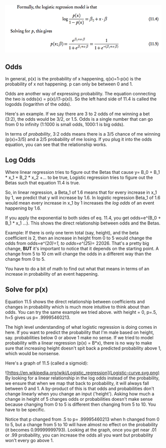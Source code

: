 ![](logistic_regression_eq.png)

## Odds
In general, p(x) is the probability of x happening, q(x)=1-p(x) is the probability of x not happening. p can only be between 0 and 1.


Odds are another way of expressing probability. The equation connecting the two is odds(x) = p(x)/(1-p(x)).
So the left hand side of 11.4 is called the logodds (logarithm of the odds).

Here's an example.
If we say there are 3 to 2 odds of me winning a bet (3:2), the odds would be 3/2, or 1.5. Odds is a single number that can go from 0 to infinity (1:1000 is small odds, 1000:1 is big odds).


In terms of *probability*, 3:2 odds means there is a 3/5 chance of me winning (p(x)=3/5) and a 2/5 probability of me losing. If you plug it into the odds equation, you can see that the relationship works.

## Log Odds 

Where linear regression tries to figure out the Betas that cause y= B_0 + B_1 * x_1 + B_2 * x_2 +...   to be true,
Logistic regression tries to figure out the Betas such that equation 11.4 is true.

So, in linear regression, a Beta_1 of 1.6 means that for every increase in x_1 by 1, we predict that y will increase by 1.6.
In logistic regression Beta_1 of 1.6 would mean every increase in x_1 by 1 increases the *log odds* of an event happening by 1.6.

If you apply the exponential to both sides of eq. 11.4, you get  odds=e^(B_0 + B_1 * x_1 ...). This shows the direct relationship between odds and the Betas.  

Example:
If there is only one term total (say, height), and the beta coefficient is 2, then an increase in height from 0 to 5 would change the odds from odds=e^(2*0)=1, to odds=e^(2*5)= 22026.  That's a pretty big change, **BUT**
it's important to notice that it depends on the starting point. A change from 5 to 10 cm will change the odds in a different way than the change from 0 to 5.


You have to do a bit of math to find out what that means in terms of an increase in probability of an event happening.

## Solve for p(x)


Equation 11.5 shows the direct relationship between coefficients and changes in probability which is much more intuitive to think about than odds. You can try the same example we tried above. with height = 0, p=.5, h=5 gives us p= .99995460213.

The high level understanding of what logistic regression is doing comes in here. If you want to predict the probability that I'm male based on height, say. probabilities below 0 or above 1 make no sense. If we tried to model probability with a linear regression (p(x) = B*x), there is no way to make sure that increasing height doesn't spit back a predicted probability above 1, which would be nonsense.

Here's a graph of 11.5 (called a sigmoid):

![https://en.wikipedia.org/wiki/Logistic_regression](Logistic-curve.svg.png)
 By looking for a linear relationship in the log odds instead of the probability, we ensure that when we map that back to probability, it will always fall between 0 and 1. A by-product of this is that odds and probabilities don't change linearly when you change an input ('height'). Asking how much a change in height of 5 changes odds or probabilities doesn't make sense because changing from 0 to 5 is different then changing from 5 to 10. You have to be specific.
 
 
 Notice that p changed from .5 to p= .99995460213 when h changed from 0 to 5, but a change from 5 to 10 will have almost no effect on the probability (it becomes 0.99999999793). Looking at the graph, once you get near .01 or .99 probability, you can increase the odds all you want but probability won't every go above 1.




